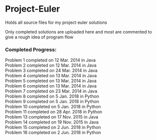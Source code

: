 # Project-Euler
Holds all source files for my project euler solutions

Only completed solutions are uploaded here and most are commented to give a rough idea of program flow

### Completed Progress:  
Problem 1 completed on 12 Mar. 2014 in Java  
Problem 2 completed on 12 Mar. 2014 in Java  
Problem 3 completed on 24 Mar. 2014 in Java  
Problem 4 completed on 13 Mar. 2014 in Java  
Problem 5 completed on 13 Mar. 2014 in Java  
Problem 6 completed on 13 Mar. 2014 in Java  
Problem 7 completed on 23 Mar. 2014 in Java  
Problem 8 completed on 5 Jan. 2018 in Python  
Problem 9 completed on 5 Jan. 2018 in Python  
Problem 10 completed on 5 Jan. 2018 in Python  
Problem 11 completed on 28 Apr. 2018 in Python  
Problem 13 completed on 17 Nov. 2015 in Java  
Problem 14 completed on 19 Nov. 2015 in Java  
Problem 15 completed on 2 Jun. 2018 in Python  
Problem 16 completed on 2 Jun. 2018 in Python  
